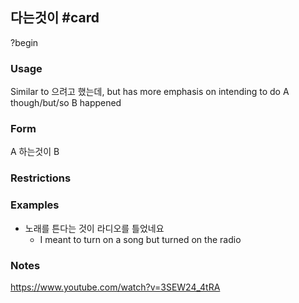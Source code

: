 ## 다는것이 #card
?begin
### Usage
Similar to 으려고 했는데, but has more emphasis on intending to do A though/but/so B happened
### Form
A 하는것이 B
### Restrictions
### Examples
* 노래를 튼다는 것이 라디오를 틀었네요
	* I meant to turn on a song but turned on the radio

### Notes
https://www.youtube.com/watch?v=3SEW24_4tRA